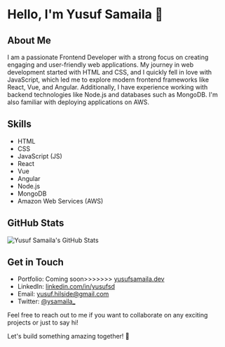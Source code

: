 # Hello, I'm Yusuf Samaila 👋

## About Me

I am a passionate Frontend Developer with a strong focus on creating engaging and user-friendly web applications. My journey in web development started with HTML and CSS, and I quickly fell in love with JavaScript, which led me to explore modern frontend frameworks like React, Vue, and Angular. Additionally, I have experience working with backend technologies like Node.js and databases such as MongoDB. I'm also familiar with deploying applications on AWS.

## Skills

- HTML
- CSS
- JavaScript (JS)
- React
- Vue
- Angular
- Node.js
- MongoDB
- Amazon Web Services (AWS)

## GitHub Stats

![Yusuf Samaila's GitHub Stats](https://github-readme-stats.vercel.app/api?username=yusufsamaila&show_icons=true&hide_border=true&count_private=true)

## Get in Touch

- Portfolio: Coming soon>>>>>>> [yusufsamaila.dev](https://yusufsamaila.dev)
- LinkedIn: [linkedin.com/in/yusufsd](https://www.linkedin.com/in/yusufsd)
- Email: yusuf.hilside@gmail.com
- Twitter: [@ysamaila_](https://twitter.com/ysamaila_)

Feel free to reach out to me if you want to collaborate on any exciting projects or just to say hi!

Let's build something amazing together! 🚀

